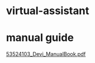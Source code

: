 # virtual-assistant

# manual guide
[53524103_Devi_ManualBook.pdf](https://github.com/user-attachments/files/18140677/53524103_Devi_ManualBook.pdf) 
